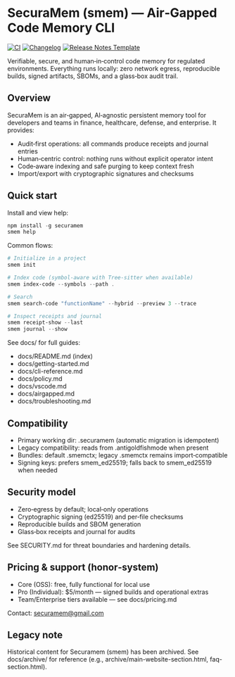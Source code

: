 # SecuraMem (smem) — Air‑Gapped Code Memory CLI

[![CI](https://github.com/SecuraMem/smem-cli-enterprise/actions/workflows/ci.yml/badge.svg)](https://github.com/SecuraMem/smem-cli-enterprise/actions/workflows/ci.yml)
[![Changelog](https://img.shields.io/badge/Changelog-CHANGELOG.md-blue)](CHANGELOG.md)
[![Release Notes Template](https://img.shields.io/badge/Release%20Notes-TEMPLATE-blueviolet)](.github/RELEASE_TEMPLATE.md)

Verifiable, secure, and human‑in‑control code memory for regulated environments. Everything runs locally: zero network egress, reproducible builds, signed artifacts, SBOMs, and a glass‑box audit trail.

## Overview

SecuraMem is an air‑gapped, AI‑agnostic persistent memory tool for developers and teams in finance, healthcare, defense, and enterprise. It provides:

- Audit‑first operations: all commands produce receipts and journal entries
- Human‑centric control: nothing runs without explicit operator intent
- Code‑aware indexing and safe purging to keep context fresh
- Import/export with cryptographic signatures and checksums

## Quick start

Install and view help:

```powershell
npm install -g securamem
smem help
```

Common flows:

```powershell
# Initialize in a project
smem init

# Index code (symbol-aware with Tree-sitter when available)
smem index-code --symbols --path .

# Search
smem search-code "functionName" --hybrid --preview 3 --trace

# Inspect receipts and journal
smem receipt-show --last
smem journal --show
```

See docs/ for full guides:
- docs/README.md (index)
- docs/getting-started.md
- docs/cli-reference.md
- docs/policy.md
- docs/vscode.md
- docs/airgapped.md
- docs/troubleshooting.md

## Compatibility

- Primary working dir: .securamem (automatic migration is idempotent)
- Legacy compatibility: reads from .antigoldfishmode when present
- Bundles: default .smemctx; legacy .smemctx remains import‑compatible
- Signing keys: prefers smem_ed25519; falls back to smem_ed25519 when needed

## Security model

- Zero‑egress by default; local‑only operations
- Cryptographic signing (ed25519) and per‑file checksums
- Reproducible builds and SBOM generation
- Glass‑box receipts and journal for audits

See SECURITY.md for threat boundaries and hardening details.

## Pricing & support (honor‑system)

- Core (OSS): free, fully functional for local use
- Pro (Individual): $5/month — signed builds and operational extras
- Team/Enterprise tiers available — see docs/pricing.md

Contact: securamem@gmail.com

## Legacy note

Historical content for Securamem (smem) has been archived. See docs/archive/ for reference (e.g., archive/main-website-section.html, faq-section.html).

<!-- delta test mutation -->

<!-- delta test mutation -->

<!-- delta test mutation -->

<!-- delta test mutation -->

<!-- delta test mutation -->

<!-- delta test mutation -->

<!-- delta test mutation -->

<!-- delta test mutation -->

<!-- delta test mutation -->

<!-- delta test mutation -->

<!-- delta test mutation -->

<!-- delta test mutation -->

<!-- delta test mutation -->

<!-- delta test mutation -->

<!-- delta test mutation -->

<!-- delta test mutation -->

<!-- delta test mutation -->

<!-- delta test mutation -->

<!-- delta test mutation -->

<!-- delta test mutation -->

<!-- delta test mutation -->

<!-- delta test mutation -->

<!-- delta test mutation -->

<!-- delta test mutation -->

<!-- delta test mutation -->

<!-- delta test mutation -->

<!-- delta test mutation -->

<!-- delta test mutation -->

<!-- delta test mutation -->

<!-- delta test mutation -->

<!-- delta test mutation -->

<!-- delta test mutation -->

<!-- delta test mutation -->

<!-- delta test mutation -->

<!-- delta test mutation -->

<!-- delta test mutation -->

<!-- delta test mutation -->

<!-- delta test mutation -->

<!-- delta test mutation -->

<!-- delta test mutation -->

<!-- delta test mutation -->

<!-- delta test mutation -->

<!-- delta test mutation -->

<!-- delta test mutation -->

<!-- delta test mutation -->

<!-- delta test mutation -->

<!-- delta test mutation -->

<!-- delta test mutation -->

<!-- delta test mutation -->

<!-- delta test mutation -->
